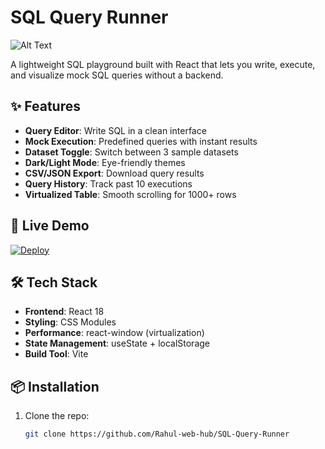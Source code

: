 # SQL Query Runner

![Alt Text](https://drive.google.com/uc?export=view&id=1Arb1_jd7KASAkx8Zg0joAc2Rv4YNorwV)


A lightweight SQL playground built with React that lets you write, execute, and visualize mock SQL queries without a backend.

## ✨ Features

- **Query Editor**: Write SQL in a clean interface
- **Mock Execution**: Predefined queries with instant results
- **Dataset Toggle**: Switch between 3 sample datasets
- **Dark/Light Mode**: Eye-friendly themes
- **CSV/JSON Export**: Download query results
- **Query History**: Track past 10 executions
- **Virtualized Table**: Smooth scrolling for 1000+ rows

## 🚀 Live Demo

[![Deploy](https://img.shields.io/badge/View_on-Vercel-black?style=flat&logo=vercel)](https://sql-query-runner-ten.vercel.app/)  


## 🛠 Tech Stack

- **Frontend**: React 18
- **Styling**: CSS Modules
- **Performance**: react-window (virtualization)
- **State Management**: useState + localStorage
- **Build Tool**: Vite

## 📦 Installation

1. Clone the repo:
   ```bash
   git clone https://github.com/Rahul-web-hub/SQL-Query-Runner
